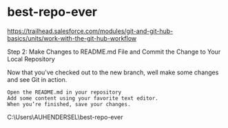 # best-repo-ever
https://trailhead.salesforce.com/modules/git-and-git-hub-basics/units/work-with-the-git-hub-workflow

Step 2: Make Changes to README.md File and Commit the Change to Your Local Repository

Now that you’ve checked out to the new branch, well make some changes and see Git in action.

    Open the README.md in your repository
    Add some content using your favorite text editor.
    When you’re finished, save your changes.

C:\Users\AUHENDERSEL\best-repo-ever
	
	